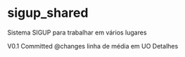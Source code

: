 sigup_shared
============

Sistema SIGUP para trabalhar em vários lugares

V0.1 Committed
@changes linha de média em UO Detalhes
